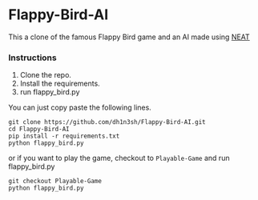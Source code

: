 # Flappy-Bird-AI
This a clone of the famous Flappy Bird game and an AI made using [NEAT](https://neat-python.readthedocs.io/en/latest/config_file.html)  

### Instructions
1. Clone the repo.  
2. Install the requirements.  
3. run flappy_bird.py     

You can just copy paste the following lines.  
```
git clone https://github.com/dh1n3sh/Flappy-Bird-AI.git  
cd Flappy-Bird-AI
pip install -r requirements.txt
python flappy_bird.py
```

or if you want to play the game, checkout to `Playable-Game` and run flappy_bird.py   
```
git checkout Playable-Game
python flappy_bird.py
```
